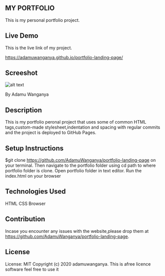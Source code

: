 ## MY PORTFOLIO
This is my personal portfolio project.

## Live Demo
This is the live link of my project.

https://adamuwanganya.github.io/portfolio-landing-page/

## Screeshot
![alt text](https://i.postimg.cc/htSYgrwS/portfolio.png 'title text')


By Adamu Wanganya
## Description
This is my portfolio peronal project that uses some of common HTML tags,custom-made stylesheet,indentation and spacing with regular commits and the project is deployed to GitHub Pages.

## Setup Instructions
$git clone https://github.com/AdamuWanganya/portfolio-landing-page on your terminal.
Then navigate to the portfolio folder using cd path to where portfolio folder is clone.
Open portfolio folder in text editor.
Run the index.html on your browser

## Technologies Used
HTML
CSS
Browser

## Contribution
Incase you encounter any issues with the website,please drop them at https://github.com/AdamuWanganya/portfolio-landing-page.

## License
License: MIT Copyright (c) 2020 adamuwanganya.
This is afree licence software feel free to use it
